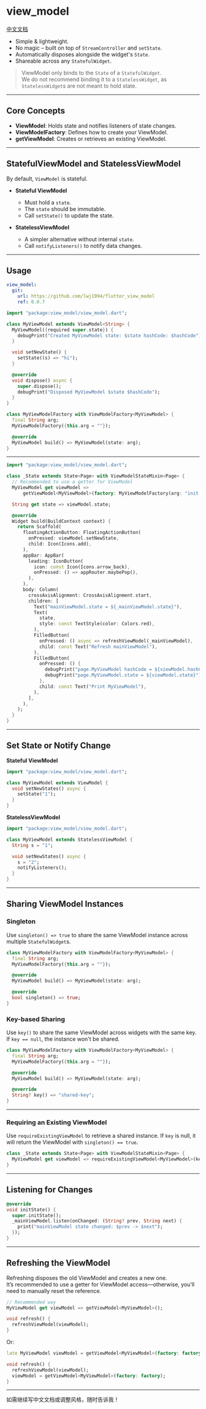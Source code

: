 # view_model

[中文文档](README_ZH.md)

* Simple & lightweight.
* No magic – built on top of `StreamController` and `setState`.
* Automatically disposes alongside the widget's `State`.
* Shareable across any `StatefulWidget`.

> ViewModel only binds to the `State` of a `StatefulWidget`.  
> We do not recommend binding it to a `StatelessWidget`, as `StatelessWidget`s are not meant to hold state.

---

## Core Concepts

* **ViewModel**: Holds state and notifies listeners of state changes.
* **ViewModelFactory**: Defines how to create your ViewModel.
* **getViewModel**: Creates or retrieves an existing ViewModel.

---

## StatefulViewModel and StatelessViewModel

By default, `ViewModel` is stateful.

* **Stateful ViewModel**
    * Must hold a `state`.
    * The `state` should be immutable.
    * Call `setState()` to update the state.

* **StatelessViewModel**
    * A simpler alternative without internal `state`.
    * Call `notifyListeners()` to notify data changes.

---

## Usage

```yaml
view_model:
  git:
    url: https://github.com/lwj1994/flutter_view_model
    ref: 0.0.7
```

```dart
import "package:view_model/view_model.dart";

class MyViewModel extends ViewModel<String> {
  MyViewModel({required super.state}) {
    debugPrint("Created MyViewModel state: $state hashCode: $hashCode");
  }

  void setNewState() {
    setState((s) => "hi");
  }

  @override
  void dispose() async {
    super.dispose();
    debugPrint("Disposed MyViewModel $state $hashCode");
  }
}

class MyViewModelFactory with ViewModelFactory<MyViewModel> {
  final String arg;
  MyViewModelFactory({this.arg = ""});

  @override
  MyViewModel build() => MyViewModel(state: arg);
}
```

---

```dart
import "package:view_model/view_model.dart";

class _State extends State<Page> with ViewModelStateMixin<Page> {
  // Recommended to use a getter for ViewModel
  MyViewModel get viewModel =>
      getViewModel<MyViewModel>(factory: MyViewModelFactory(arg: "init arg"));

  String get state => viewModel.state;

  @override
  Widget build(BuildContext context) {
    return Scaffold(
      floatingActionButton: FloatingActionButton(
        onPressed: viewModel.setNewState,
        child: Icon(Icons.add),
      ),
      appBar: AppBar(
        leading: IconButton(
          icon: const Icon(Icons.arrow_back),
          onPressed: () => appRouter.maybePop(),
        ),
      ),
      body: Column(
        crossAxisAlignment: CrossAxisAlignment.start,
        children: [
          Text("mainViewModel.state = ${_mainViewModel.state}"),
          Text(
            state,
            style: const TextStyle(color: Colors.red),
          ),
          FilledButton(
            onPressed: () async => refreshViewModel(_mainViewModel),
            child: const Text("Refresh mainViewModel"),
          ),
          FilledButton(
            onPressed: () {
              debugPrint("page.MyViewModel hashCode = ${viewModel.hashCode}");
              debugPrint("page.MyViewModel.state = ${viewModel.state}");
            },
            child: const Text("Print MyViewModel"),
          ),
        ],
      ),
    );
  }
}
```

---

## Set State or Notify Change

**Stateful ViewModel**

```dart
import "package:view_model/view_model.dart";

class MyViewModel extends ViewModel {
  void setNewStates() async {
    setState("1");
  }
}
```

**StatelessViewModel**

```dart
import "package:view_model/view_model.dart";

class MyViewModel extends StatelessViewModel {
  String s = "1";

  void setNewStates() async {
    s = "2";
    notifyListeners();
  }
}
```

---

## Sharing ViewModel Instances

### Singleton

Use `singleton() => true` to share the same ViewModel instance across multiple `StatefulWidget`s.

```dart
class MyViewModelFactory with ViewModelFactory<MyViewModel> {
  final String arg;
  MyViewModelFactory({this.arg = ""});

  @override
  MyViewModel build() => MyViewModel(state: arg);

  @override
  bool singleton() => true;
}
```

### Key-based Sharing

Use `key()` to share the same ViewModel across widgets with the same key. If `key == null`, the instance won't be shared.

```dart
class MyViewModelFactory with ViewModelFactory<MyViewModel> {
  final String arg;
  MyViewModelFactory({this.arg = ""});

  @override
  MyViewModel build() => MyViewModel(state: arg);

  @override
  String? key() => "shared-key";
}
```

---

### Requiring an Existing ViewModel

Use `requireExistingViewModel` to retrieve a shared instance. If `key` is null, it will return the ViewModel with `singleton() == true`.

```dart
class _State extends State<Page> with ViewModelStateMixin<Page> {
  MyViewModel get viewModel => requireExistingViewModel<MyViewModel>(key: null);
}
```

---

## Listening for Changes

```dart
@override
void initState() {
  super.initState();
  _mainViewModel.listen(onChanged: (String? prev, String next) {
    print("mainViewModel state changed: $prev -> $next");
  });
}
```

---

## Refreshing the ViewModel

Refreshing disposes the old ViewModel and creates a new one.  
It’s recommended to use a getter for ViewModel access—otherwise, you’ll need to manually reset the reference.

```dart
// Recommended way
MyViewModel get viewModel => getViewModel<MyViewModel>();

void refresh() {
  refreshViewModel(viewModel);
}
```

Or:

```dart
late MyViewModel viewModel = getViewModel<MyViewModel>(factory: factory);

void refresh() {
  refreshViewModel(viewModel);
  viewModel = getViewModel<MyViewModel>(factory: factory);
}
```

---

如需继续写中文文档或调整风格，随时告诉我！